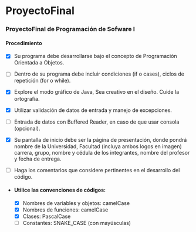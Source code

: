 # ProyectoFinal
### ProyectoFinal de Programación de Sofware I
#### Procedimiento 

- [x] Su programa debe desarrollarse bajo el concepto de Programación Orientada a Objetos. 

- [ ] Dentro de su programa debe incluir condiciones (if o cases), ciclos de repetición (for o while). 

- [x] Explore el modo gráfico de Java, Sea creativo en el diseño. Cuide la ortografía. 

- [x] Utilizar validación de datos de entrada y manejo de excepciones. 

- [ ] Entrada de datos con Buffered Reader, en caso de que usar consola (opcional). 

- [x] Su pantalla de inicio debe ser la página de presentación, donde pondrá nombre de la Universidad, Facultad (incluya ambos logos en imagen) carrera, grupo, nombre y cédula de los integrantes, nombre del profesor y fecha de entrega. 

- [ ] Haga los comentarios que considere pertinentes en el desarrollo del código. 

- #### Utilice las convenciones de códigos: 

  - [x] Nombres de variables y objetos: camelCase
  - [x] Nombres de funciones: camelCase
  - [x] Clases: PascalCase
  - [ ] Constantes: SNAKE_CASE (con mayúsculas) 
